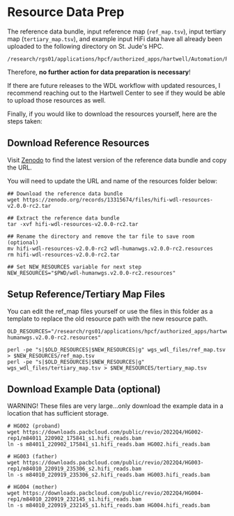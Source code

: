 # Resource Data Prep

The reference data bundle, input reference map (`ref_map.tsv`), input tertiary map (`tertiary_map.tsv`), and example input HiFi data have all already been uploaded to the following directory on St. Jude's HPC.

```
/research/rgs01/applications/hpcf/authorized_apps/hartwell/Automation/REF/
```

Therefore, **no further action for data preparation is necessary**!

If there are future releases to the WDL workflow with updated resources, I recommend reaching out to the Hartwell Center to see if they would be able to upload those resources as well. 

Finally, if you would like to download the resources yourself, here are the steps taken:

## Download Reference Resources
Visit [Zenodo](https://zenodo.org/records/13315674) to find the latest version of the reference data bundle and copy the URL. 

You will need to update the URL and name of the resources folder below:
```
## Download the reference data bundle
wget https://zenodo.org/records/13315674/files/hifi-wdl-resources-v2.0.0-rc2.tar

## Extract the reference data bundle
tar -xvf hifi-wdl-resources-v2.0.0-rc2.tar

## Rename the directory and remove the tar file to save room (optional)
mv hifi-wdl-resources-v2.0.0-rc2 wdl-humanwgs.v2.0.0-rc2.resources
rm hifi-wdl-resources-v2.0.0-rc2.tar

## Set NEW_RESOURCES variable for next step
NEW_RESOURCES="$PWD/wdl-humanwgs.v2.0.0-rc2.resources"
```

## Setup Reference/Tertiary Map Files

You can edit the ref_map files yourself or use the files in this folder as a template to replace the old resource path with the new resource path.
```
OLD_RESOURCES="/research/rgs01/applications/hpcf/authorized_apps/hartwell/Automation/REF/wdl-humanwgs.v2.0.0-rc2.resources"

perl -pe "s|$OLD_RESOURCES|$NEW_RESOURCES|g" wgs_wdl_files/ref_map.tsv > $NEW_RESOURCES/ref_map.tsv
perl -pe "s|$OLD_RESOURCES|$NEW_RESOURCES|g" wgs_wdl_files/tertiary_map.tsv > $NEW_RESOURCES/tertiary_map.tsv
```

## Download Example Data (optional)

WARNING! These files are very large...only download the example data in a location that has sufficient storage. 
```
# HG002 (proband)
wget https://downloads.pacbcloud.com/public/revio/2022Q4/HG002-rep1/m84011_220902_175841_s1.hifi_reads.bam
ln -s m84011_220902_175841_s1.hifi_reads.bam HG002.hifi_reads.bam

# HG003 (father)
wget https://downloads.pacbcloud.com/public/revio/2022Q4/HG003-rep1/m84010_220919_235306_s2.hifi_reads.bam
ln -s m84010_220919_235306_s2.hifi_reads.bam HG003.hifi_reads.bam

# HG004 (mother)
wget https://downloads.pacbcloud.com/public/revio/2022Q4/HG004-rep1/m84010_220919_232145_s1.hifi_reads.bam
ln -s m84010_220919_232145_s1.hifi_reads.bam HG004.hifi_reads.bam
```
